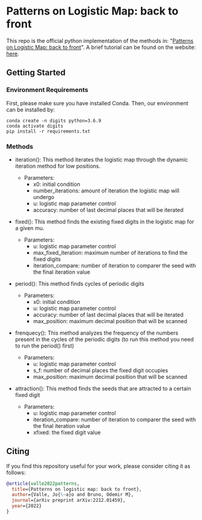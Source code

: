 # Patterns on Logistic Map: back to front

This repo is the official python implementation of the methods in: "[Patterns on Logistic Map: back to front](https://arxiv.org/abs/2212.01459)". A brief tutorial can be found on the website: [here](https://scg.ifsc.usp.br/lmdigits/).

## Getting Started
### Environment Requirements

First, please make sure you have installed Conda. Then, our environment can be installed by:
```
conda create -n digits python=3.6.9
conda activate digits
pip install -r requirements.txt
```

### Methods

- iteration(): This method iterates the logistic map through the dynamic iteration method for low positions.
  - Parameters: 
    - x0: initial condition
    - number_iterations: amount of iteration the logistic map will undergo
    - u: logistic map parameter control
    - accuracy: number of last decimal places that will be iterated
    
- fixed(): This method finds the existing fixed digits in the logistic map for a given mu.
  - Parameters:
    - u: logistic map parameter control
    - max_fixed_iteration: maximum number of iterations to find the fixed digits
    - iteration_compare: number of iteration to comparer the seed with the final iteration value
    
- period(): This method finds cycles of periodic digits
  - Parameters:
    - x0: initial condition
    - u: logistic map parameter control
    - accuracy: number of last decimal places that will be iterated
    - max_position: maximum decimal position that will be scanned

- frenquecy(): This method analyzes the frequency of the numbers present in the cycles of the periodic digits (to run this method you need to run the period() first)
  - Parameters:
    - u: logistic map parameter control
    - s_f: number of decimal places the fixed digit occupies
    - max_position: maximum decimal position that will be scanned

- attraction(): This method finds the seeds that are attracted to a certain fixed digit
  - Parameters:
    - u: logistic map parameter control
    - iteration_compare: number of iteration to comparer the seed with the final iteration value
    - xfixed: the fixed digit value

## Citing

If you find this repository useful for your work, please consider citing it as follows:

```bibtex
@article{valle2022patterns,
  title={Patterns on logistic map: back to front},
  author={Valle, Jo{\~a}o and Bruno, Odemir M},
  journal={arXiv preprint arXiv:2212.01459},
  year={2022}
}
```
